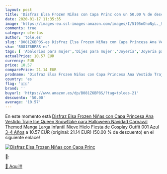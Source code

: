 ```yaml
---
layout: post
title: 'Disfraz Elsa Frozen Niñas con Capa Princ con un 50.00 % de descuento'
date: 2020-01-17 11:35:35
image: 'https://images-eu.ssl-images-amazon.com/images/I/5195nOhoNyL._SL400_.jpg'
comments: true
category: ofertas
author: 'tole.es'
slug: 'B081Z6BP8S-es Disfraz Elsa Frozen Niñas con Capa Princesa Ana Vestido...'
sku: 'B081Z6BP8S-es'
tags: [ 'Abalorios para mujer','Dijes para mujer','Joyería','Joyería para mujer','navidad', ]
actualPrice: 10.57 EUR
currency: EUR
price: 10.57
comparePrice: 21.14 EUR
prodname: 'Disfraz Elsa Frozen Niñas con Capa Princesa Ana Vestido Traje Ice Queen Snowflake para Halloween Navidad Carnaval Themed Manga Larga Infantil Nieve Hielo Fiesta de Cosplay Outfit 001 Azul 3-4 Años'
country: 'es'
flag: '🇪🇸'
brand: ''
buyurl: 'https://www.amazon.es/dp/B081Z6BP8S/?tag=tolees-21'
descuento: '50.00'
average: '10.57'
---
```


En este momento está [Disfraz Elsa Frozen Niñas con Capa Princesa Ana Vestido Traje Ice Queen Snowflake para Halloween Navidad Carnaval Themed Manga Larga Infantil Nieve Hielo Fiesta de Cosplay Outfit 001 Azul 3-4 Años](https://www.amazon.es/dp/B081Z6BP8S/?tag=tolees-21) a 10.57 EUR (original: 21.14 EUR) (50.00 %  de descuento) en el siguiente enlace!

[![Disfraz Elsa Frozen Niñas con Capa Princ](https://images-eu.ssl-images-amazon.com/images/I/5195nOhoNyL._SL400_.jpg)](https://www.amazon.es/dp/B081Z6BP8S/?tag=tolees-21)

🔎:


[🛒 Aquí!!!](https://www.amazon.es/dp/B081Z6BP8S/?tag=tolees-21)
